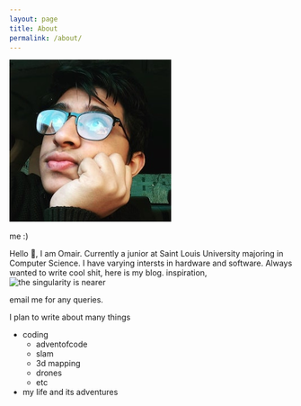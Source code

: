 ```yaml
---
layout: page
title: About
permalink: /about/
---
```


![profile](/assets/profile.jpg)

me :) 

Hello 👋, I am Omair. Currently a junior at Saint Louis University majoring in Computer Science. I have varying intersts in hardware and software. Always wanted to write cool shit, here is my blog. inspiration, ![the singularity is nearer](https://geohot.github.io/blog/)

email me for any queries.

I plan to write about many things

- coding
    - adventofcode
    - slam
    - 3d mapping
    - drones
    - etc
- my life and its adventures
